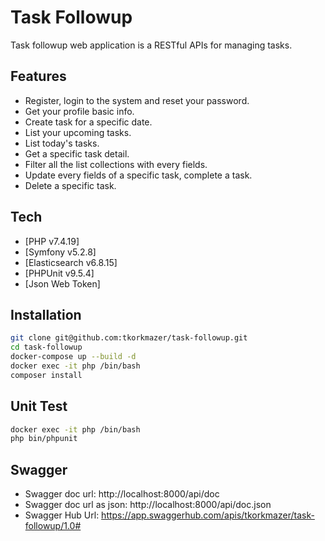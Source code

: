 # Task Followup

Task followup web application is a RESTful APIs for managing tasks.

## Features

- Register, login to the system and reset your password.
- Get your profile basic info.
- Create task for a specific date.
- List your upcoming tasks.
- List today's tasks.
- Get a specific task detail.
- Filter all the list collections with every fields.
- Update every fields of a specific task, complete a task.
- Delete a specific task.

## Tech

- [PHP v7.4.19]
- [Symfony v5.2.8]
- [Elasticsearch v6.8.15]
- [PHPUnit v9.5.4]
- [Json Web Token]

## Installation

```sh
git clone git@github.com:tkorkmazer/task-followup.git
cd task-followup
docker-compose up --build -d
docker exec -it php /bin/bash
composer install
```

## Unit Test

```sh
docker exec -it php /bin/bash
php bin/phpunit
```

## Swagger

- Swagger doc url: http://localhost:8000/api/doc
- Swagger doc url as json: http://localhost:8000/api/doc.json
- Swagger Hub Url: https://app.swaggerhub.com/apis/tkorkmazer/task-followup/1.0#
